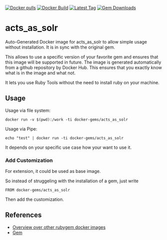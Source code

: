 [![Docker pulls](https://img.shields.io/docker/pulls/rubygem/acts_as_solr.svg)](https://hub.docker.com/r/rubygem/acts_as_solr/)
[![Docker Build](https://img.shields.io/docker/automated/rubygem/acts_as_solr.svg)](https://hub.docker.com/r/rubygem/acts_as_solr/)
[![Latest Tag](https://img.shields.io/github/tag/docker-rubygem/acts_as_solr.svg)](https://hub.docker.com/r/rubygem/acts_as_solr/)
[![Gem Downloads](https://img.shields.io/gem/dt/acts_as_solr.svg)](https://rubygems.org/gems/acts_as_solr/)
# acts_as_solr

Auto-Generated Docker image for acts_as_solr to allow simple usage without installation.
It is in sync with the original gem.

This allows to use a specific version of your favorite gem and ensures that this image will be supported in future.
The image is generated automatically from a github repository by Docker Hub.
This ensures that you exactly know what is in the image and what not.

It lets you use Ruby Tools without the need to install ruby on your machine.

## Usage

Usage via file system:

`docker run -v $(pwd):/work -ti docker-gems/acts_as_solr`

Usage via Pipe:

`echo "test" | docker run -ti docker-gems/acts_as_solr`

It depends on your specific use case how your want to use it.

### Add Customization

For extension, it could be used as base image.

So instead of struggeling with the installation of a gem, just write

`FROM docker-gems/acts_as_solr`

Then add the customization.

## References

 - [Overview over other rubygem docker images](https://github.com/thinkbot/docker-rubygem)
 - [Gem](https://rubygems.org/gems/acts_as_solr/)
